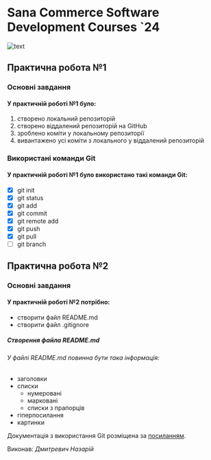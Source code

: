# Sana Commerce Software Development Courses `24
![text](https://upload.wikimedia.org/wikipedia/commons/0/08/Sana_Commerce_Logo.png)

## Практична робота №1
### Основні завдання
#### У **практичній роботі №1** було:
1. створено локальний репозиторій
2. створено віддалений репозиторій на GitHub
3. зроблено коміти у локальному репозиторії
4. вивантажено усі коміти з локального у віддалений репозиторій
### Використані команди Git
#### У практичній роботі №1 було використано такі команди Git:
  - [x] git init
  - [x] git status
  - [x] git add
  - [x] git commit
  - [x] git remote add
  - [x] git push
  - [x] git pull
  - [ ] git branch
## Практична робота №2
### Основні завдання
#### **У практичній роботі №2** потрібно:
  * створити файл README.md
  * створити файл .gitignore
##### Створення файла README.md
###### У файлі _README.md_ повинна бути така інформація:
 * заголовки
 * списки
   - нумеровані
   - марковані
   - списки з прапорців
 * гіперпосилання
 * картинки

Документація з використання Git розміщена за [посиланням](https://docs.google.com/document/d/1agdvcLqd2w2rWS0-fCqwsevO-7QN2xLpZPq7Haylq4U/edit).

Виконав: _Дмитревич Назарій_
